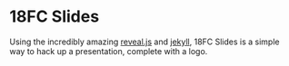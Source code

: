 # 18FC Slides

Using the incredibly amazing [reveal.js](https://github.com/hakimel/reveal.js/) and [jekyll](http://jekyllrb.com/), 18FC Slides is a simple way to hack up a presentation, complete with a logo.